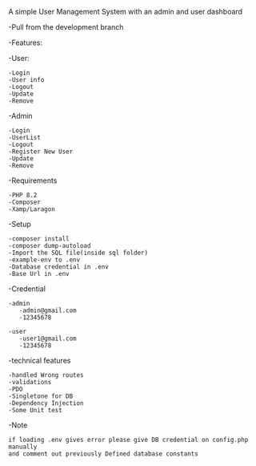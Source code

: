 A simple User Management System with an admin and user dashboard

-Pull from the development branch 

-Features:
  
  -User:
    
    -Login
    -User info
    -Logout
    -Update
    -Remove

  -Admin
    
    -Login
    -UserList
    -Logout
    -Register New User
    -Update
    -Remove
 
  -Requirements 

    -PHP 8.2
    -Composer
    -Xamp/Laragon

  -Setup

    -composer install
    -composer dump-autoload
    -Import the SQL file(inside sql folder)
    -example-env to .env
    -Database credential in .env
    -Base Url in .env
 
  -Credential

    -admin
       -admin@gmail.com 
       -12345678

    -user
       -user1@gmail.com
       -12345678

 -technical features
    
    -handled Wrong routes
    -validations
    -PDO
    -Singletone for DB
    -Dependency Injection
    -Some Unit test
    
 -Note 
    
    if loading .env gives error please give DB credential on config.php manually
    and comment out previously Defined database constants
 
